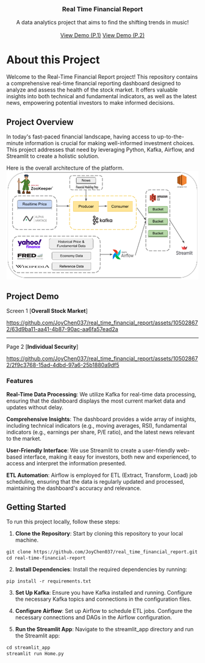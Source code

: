 <div id="top"></div>
<h3 align="center">Real Time Financial Report</h3>

  <p align="center">
    A data analytics project that aims to find the shifting trends in music!
    <br />
    <br />
    <a href="https://github.com/JoyChen037/real_time_financial_report/assets/105028672/63d9ba11-aa41-4b87-90ac-aa6fa57ead2a">View Demo (P.1)</a>
    <a href="https://github.com/JoyChen037/real_time_financial_report/assets/105028672/2f9c3768-15ad-4dbd-97a6-25b1880a9df5">View Demo (P.2)</a>
  </p>


# About this Project
Welcome to the Real-Time Financial Report project! This repository contains a comprehensive real-time financial reporting dashboard designed to analyze and assess the health of the stock market. It offers valuable insights into both technical and fundamental indicators, as well as the latest news, empowering potential investors to make informed decisions.

## Project Overview
In today's fast-paced financial landscape, having access to up-to-the-minute information is crucial for making well-informed investment choices. This project addresses that need by leveraging Python, Kafka, Airflow, and Streamlit to create a holistic solution.

Here is the overall architecture of the platform. 
![Alt text](media/architecture.png)

## Project Demo
Screen 1 [**Overall Stock Market**]

https://github.com/JoyChen037/real_time_financial_report/assets/105028672/63d9ba11-aa41-4b87-90ac-aa6fa57ead2a

***

Page 2 [**Individual Security**]

https://github.com/JoyChen037/real_time_financial_report/assets/105028672/2f9c3768-15ad-4dbd-97a6-25b1880a9df5


### Features
**Real-Time Data Processing**: We utilize Kafka for real-time data processing, ensuring that the dashboard displays the most current market data and updates without delay.

**Comprehensive Insights**: The dashboard provides a wide array of insights, including technical indicators (e.g., moving averages, RSI), fundamental indicators (e.g., earnings per share, P/E ratio), and the latest news relevant to the market.

**User-Friendly Interface**: We use Streamlit to create a user-friendly web-based interface, making it easy for investors, both new and experienced, to access and interpret the information presented.

**ETL Automation**: Airflow is employed for ETL (Extract, Transform, Load) job scheduling, ensuring that the data is regularly updated and processed, maintaining the dashboard's accuracy and relevance.


## Getting Started
To run this project locally, follow these steps:

1. **Clone the Repository**: Start by cloning this repository to your local machine.
```
git clone https://github.com/JoyChen037/real_time_financial_report.git
cd real-time-financial-report
```
2. **Install Dependencies**: Install the required dependencies by running:
```
pip install -r requirements.txt
```
3. **Set Up Kafka**: Ensure you have Kafka installed and running. Configure the necessary Kafka topics and connections in the configuration files.

4. **Configure Airflow**: Set up Airflow to schedule ETL jobs. Configure the necessary connections and DAGs in the Airflow configuration.

5. **Run the Streamlit App**: Navigate to the streamlit_app directory and run the Streamlit app:
```
cd streamlit_app
streamlit run Home.py
```
